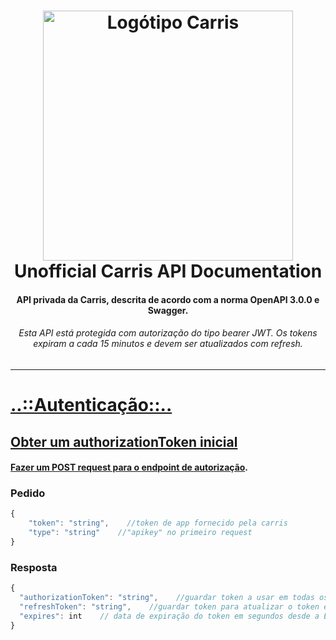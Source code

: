 <h1 align="center">
  <a name="logo" href="https://carris.pt/"><img src="https://www.carris.pt/media/q04iikx3/logosvg.svg" alt="Logótipo Carris" width="400"></a>
  <br>
  Unofficial Carris API Documentation
</h1>
<h4 align="center">API privada da Carris, descrita de acordo com a norma OpenAPI 3.0.0 e Swagger.</h4>
<h6 align="center">Esta API está protegida com autorização do tipo bearer JWT. Os tokens expiram a cada 15 minutos e devem ser atualizados com refresh.</h6>
<p align="center"><a href="https://joaodcp.github.io/Carris-API/"swagger</a></p>
<hr>
<h1>..::Autenticação::..</h1>
<h2>Obter um authorizationToken inicial</h2>
<h4>Fazer um POST request para o <a href="https://joaodcp.github.io/Carris-API/#/Authentication/GetBearerTokenJWT">endpoint de autorização</a>.</h4> 

<h3>Pedido</h3>

```javascript
{
	"token": "string",    //token de app fornecido pela carris
	"type": "string"    //"apikey" no primeiro request
}
```
<h3>Resposta</h3>

```javascript
{
  "authorizationToken": "string",    //guardar token a usar em todas os outros pedidos
  "refreshToken": "string",    //guardar token para atualizar o token expirado
  "expires": int    // data de expiração do token em segundos desde a Era Unix/Unix Epoch
}
```
